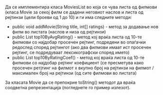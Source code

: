 Да се имплементира класа MoviesList во која се чува листа од филмови (класа Movie за секој филм се дадени неговиот наслов и листа од рејтинзи (цели броеви од 1 до 10) и ги има следните методи:

* public void addMovie(String title, int[] ratings) - метод за додавање нов филм во листата (наслов и низа од рејтинзи)
* public List<Movie> top10ByAvgRating() - метод кој враќа листа од 10-те филмови со најдобар просечен рејтинг, подредени во опаѓачки редослед според рејтингот (ако два филмови имаат ист просечен рејтинг, се подредуваат лексикографски според името)
* public List<Movie> top10ByRatingCoef() - метод кој враќа листа од 10-те филмови со најдобар рејтинг коефициент (се пресметува како просечен ретјтинг на филмот x вкупно број на рејтинзи на филмот / максимален број на рејтинзи (од сите филмови во листата)

За класата Movie да се препокрие toString() методот да враќа соодветна репрезентација (погледнете го пример излезот).